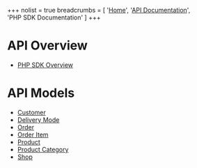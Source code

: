 +++
nolist = true
breadcrumbs = [
	'<a href="/">Home</a>',
	'<a href="/apidocs/">API&nbsp;Documentation</a>',
	'PHP&nbsp;SDK&nbsp;Documentation'
]
+++

# API Overview

* [PHP SDK Overview](overview/)

# API Models

* [Customer](models/customer/)
* [Delivery Mode](models/delivery-mode/)
* [Order](models/order/)
* [Order Item](models/order-item/)
* [Product](models/product/)
* [Product Category](models/product-category/)
* [Shop](models/shop/)
